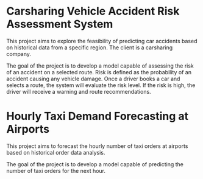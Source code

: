 # Carsharing Vehicle Accident Risk Assessment System

This project aims to explore the feasibility of predicting car accidents based on historical data from a specific region. The client is a carsharing company.

The goal of the project is to develop a model capable of assessing the risk of an accident on a selected route. Risk is defined as the probability of an accident causing any vehicle damage. Once a driver books a car  and selects a route, the system will evaluate the risk level. If the risk is high, the driver will receive a warning and route recommendations.


# Hourly Taxi Demand Forecasting at Airports

This project aims to forecast the hourly number of taxi orders at airports based on historical order data analysis.

The goal of the project is to develop a model capable of predicting the number of taxi orders for the next hour.
